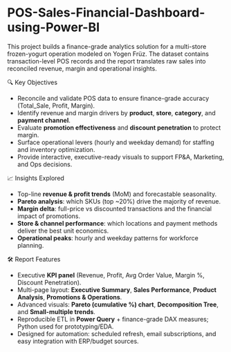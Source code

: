 # POS-Sales-Financial-Dashboard-using-Power-BI
This project builds a finance-grade analytics solution for a multi-store frozen-yogurt operation modeled on Yogen Früz. The dataset contains transaction-level POS records  and the report translates raw sales into reconciled revenue, margin and operational insights.

🔍 Key Objectives

* Reconcile and validate POS data to ensure finance-grade accuracy (Total\_Sale, Profit, Margin).
* Identify revenue and margin drivers by **product**, **store**, **category**, and **payment channel**.
* Evaluate **promotion effectiveness** and **discount penetration** to protect margin.
* Surface operational levers (hourly and weekday demand) for staffing and inventory optimization.
* Provide interactive, executive-ready visuals to support FP\&A, Marketing, and Ops decisions.

📈 Insights Explored

* Top-line **revenue & profit trends** (MoM) and forecastable seasonality.
* **Pareto analysis**: which SKUs (top \~20%) drive the majority of revenue.
* **Margin delta**: full-price vs discounted transactions and the financial impact of promotions.
* **Store & channel performance**: which locations and payment methods deliver the best unit economics.
* **Operational peaks**: hourly and weekday patterns for workforce planning.

🛠️ Report Features

* Executive **KPI panel** (Revenue, Profit, Avg Order Value, Margin %, Discount Penetration).
* Multi-page layout: **Executive Summary**, **Sales Performance**, **Product Analysis**, **Promotions & Operations**.
* Advanced visuals: **Pareto (cumulative %) chart**, **Decomposition Tree**, and **Small-multiple trends**.
* Reproducible ETL in **Power Query** + finance-grade DAX measures; Python used for prototyping/EDA.
* Designed for automation: scheduled refresh, email subscriptions, and easy integration with ERP/budget sources.


